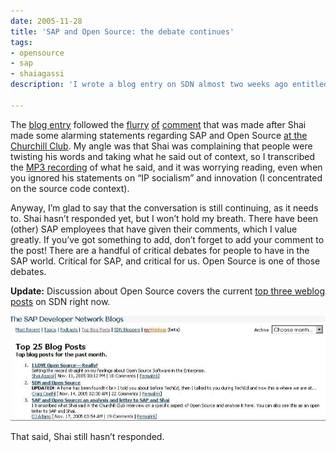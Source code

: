 ```yaml
---
date: 2005-11-28
title: 'SAP and Open Source: the debate continues'
tags:
- opensource
- sap
- shaiagassi
description: 'I wrote a blog entry on SDN almost two weeks ago entitled “SAP and Open Source: an analysis and letter to SAP and Shai".'

---
```


The [blog entry](/blog/posts/2005/11/17/sap-and-open-source-an-analysis-and-letter-to-sap-and-shai/)  followed the [flurry](http://blogs.adobe.com/matthiaszeller/2005/11/sap_slams_open_1.html) [of](http://sapventures.typepad.com/main/2005/11/sap_slams_open_.html) [comment](http://linux.slashdot.org/article.pl?sid=05/11/11/0613255) that was made after Shai made some alarming statements regarding SAP and Open Source [at the Churchill Club](http://www.churchillclub.org/eventDetail.jsp?EVT_ID=682). My angle was that Shai was complaining that people were twisting his words and taking what he said out of context, so I transcribed the [MP3 recording](http://i.i.com.com/cnwk.1d/i/z/e/200511/110905_CHC_EVENT.mp3) of what he said, and it was worrying reading, even when you ignored his statements on “IP socialism” and innovation (I concentrated on the source code context).

Anyway, I’m glad to say that the conversation is still continuing, as it needs to. Shai hasn’t responded yet, but I won’t hold my breath. There have been (other) SAP employees that have given their comments, which I value greatly. If you’ve got something to add, don’t forget to add your comment to the post! There are a handful of critical debates for people to have in the SAP world. Critical for SAP, and critical for us. Open Source is one of those debates.

**Update:** Discussion about Open Source covers the current [top three weblog posts](http://www.flickr.com/photos/qmacro/72559493/) on SDN right now.

![Top three posts on SDN](/images/2005/11/top-three-posts.png)

That said, Shai still hasn’t responded.
